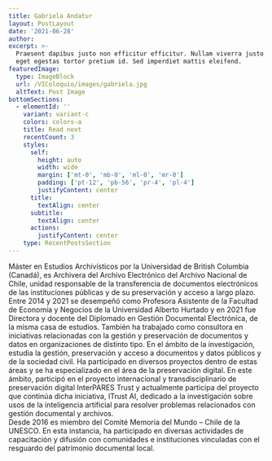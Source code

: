 ```yaml
---
title: Gabriela Andatur
layout: PostLayout
date: '2021-06-28'
author: 
excerpt: >-
  Praesent dapibus justo non efficitur efficitur. Nullam viverra justo arcu,
  eget egestas tortor pretium id. Sed imperdiet mattis eleifend.
featuredImage:
  type: ImageBlock
  url: /VIColoquio/images/gabriela.jpg
  altText: Post Image
bottomSections:
  - elementId: ''
    variant: variant-c
    colors: colors-a
    title: Read next
    recentCount: 3
    styles:
      self:
        height: auto
        width: wide
        margin: ['mt-0', 'mb-0', 'ml-0', 'mr-0']
        padding: ['pt-12', 'pb-56', 'pr-4', 'pl-4']
        justifyContent: center
      title:
        textAlign: center
      subtitle:
        textAlign: center
      actions:
        justifyContent: center
    type: RecentPostsSection
---
```


Máster en Estudios Archivísticos por la Universidad de British Columbia (Canadá), es Archivera del Archivo Electrónico del Archivo Nacional de Chile, unidad responsable de la transferencia de documentos electrónicos de las instituciones públicas y de su preservación y acceso a largo plazo.
Entre 2014 y 2021 se desempeñó como Profesora Asistente de la Facultad de Economía y Negocios de la Universidad Alberto Hurtado y en 2021 fue Directora y docente del Diplomado en Gestión Documental Electrónica, de la misma casa de estudios. También ha trabajado como consultora en iniciativas relacionadas con la gestión y preservación de documentos y datos en organizaciones de distinto tipo.
En el ámbito de la investigación, estudia la gestión, preservación y acceso a documentos y datos públicos y de la sociedad civil. Ha participado en diversos proyectos dentro de estas áreas y se ha especializado en el área de la preservación digital. En este ámbito, participó en el proyecto internacional y transdisciplinario de preservación digital InterPARES Trust y actualmente participa del proyecto que continúa dicha iniciativa, ITrust AI, dedicado a la investigación sobre usos de la inteligencia artificial para resolver problemas relacionados con gestión documental y archivos.    
Desde 2016 es miembro del Comité Memoria del Mundo – Chile de la UNESCO. En esta instancia, ha participado en diversas actividades de capacitación y difusión con comunidades e instituciones vinculadas con el resguardo del patrimonio documental local.